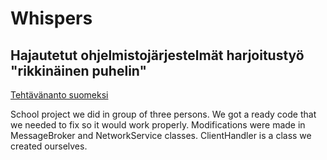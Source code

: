 # Whispers

## Hajautetut ohjelmistojärjestelmät harjoitustyö "rikkinäinen puhelin"

[Tehtävänanto suomeksi](assignments/Tehtavananto.md)

School project we did in group of three persons.
We got a ready code that we needed to fix so it would work properly.
Modifications were made in MessageBroker and NetworkService classes.
ClientHandler is a class we created ourselves.
